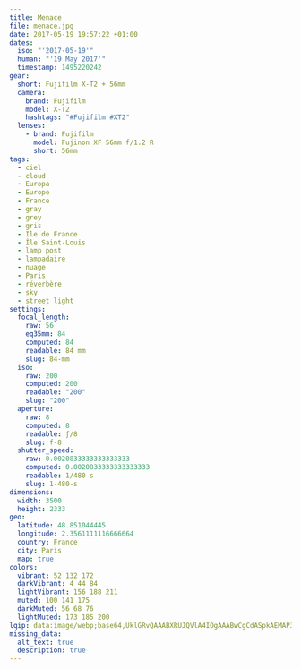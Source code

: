 ```yaml
---
title: Menace
file: menace.jpg
date: 2017-05-19 19:57:22 +01:00
dates:
  iso: "'2017-05-19'"
  human: "'19 May 2017'"
  timestamp: 1495220242
gear:
  short: Fujifilm X-T2 + 56mm
  camera:
    brand: Fujifilm
    model: X-T2
    hashtags: "#Fujifilm #XT2"
  lenses:
    - brand: Fujifilm
      model: Fujinon XF 56mm f/1.2 R
      short: 56mm
tags:
  - ciel
  - cloud
  - Europa
  - Europe
  - France
  - gray
  - grey
  - gris
  - Ile de France
  - Île Saint-Louis
  - lamp post
  - lampadaire
  - nuage
  - Paris
  - réverbère
  - sky
  - street light
settings:
  focal_length:
    raw: 56
    eq35mm: 84
    computed: 84
    readable: 84 mm
    slug: 84-mm
  iso:
    raw: 200
    computed: 200
    readable: "200"
    slug: "200"
  aperture:
    raw: 8
    computed: 8
    readable: ƒ/8
    slug: f-8
  shutter_speed:
    raw: 0.0020833333333333333
    computed: 0.0020833333333333333
    readable: 1/480 s
    slug: 1-480-s
dimensions:
  width: 3500
  height: 2333
geo:
  latitude: 48.851044445
  longitude: 2.3561111116666664
  country: France
  city: Paris
  map: true
colors:
  vibrant: 52 132 172
  darkVibrant: 4 44 84
  lightVibrant: 156 188 211
  muted: 100 141 175
  darkMuted: 56 68 76
  lightMuted: 173 185 200
lqip: data:image/webp;base64,UklGRvQAAABXRUJQVlA4IOgAAABwCgCdASpkAEMAP3Gwy160rjMlKhXaApAuCWUAzgSrUSF7LMu6n/YGggkg3MdSm4MgYps1Aw92hGLQSTy3DFzZ4uVIkztCgMNpSaIpYuCDof7CxTpiv98Yiv8wAAD+90Gwhq9voJvJclNlq3ZtaMb4H4Bla7JFFWQ9pPhF1fi2mMxGOOhulPes89ACdsM/fSYw5Yvwz/IkwiGX/kW5QQCb9DEpKrUIx0amcoYvV5hiUIOFKLH2kyXE83ldrxSJkBBIGQ9baE8ZCj/pDyboa5n2uy3Hy5sXHAf6c1shJA+oEMi5j7eAAAAA
missing_data:
  alt_text: true
  description: true
---
```



